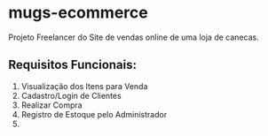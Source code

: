 # mugs-ecommerce
Projeto Freelancer do Site de vendas online de uma loja de canecas.
## Requisitos Funcionais:
1. Visualização dos Itens para Venda
2. Cadastro/Login de Clientes
3. Realizar Compra
4. Registro de Estoque pelo Administrador
5. 
